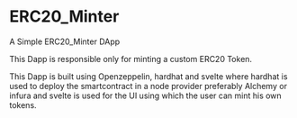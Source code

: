 # ERC20_Minter
A Simple ERC20_Minter DApp 

This Dapp is responsible only for minting a custom ERC20 Token.

This Dapp is built using Openzeppelin, hardhat and svelte where hardhat is used to deploy the smartcontract in a node provider preferably Alchemy or infura and svelte is used for the UI using which the user can mint his own tokens.
